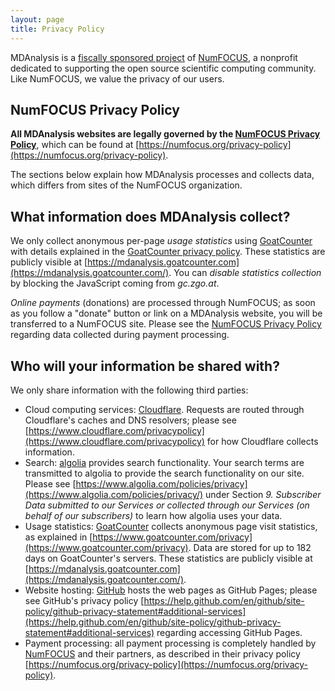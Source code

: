 ```yaml
---
layout: page
title: Privacy Policy
---
```


MDAnalysis is a [fiscally sponsored
project]({{site.numfocus.sponsored_project}}) of [NumFOCUS][], a nonprofit
dedicated to supporting the open source scientific computing
community. Like NumFOCUS, we value the privacy of our users.


## NumFOCUS Privacy Policy

**All MDAnalysis websites are legally governed by the [NumFOCUS
Privacy Policy][]**, which can be found at
[https://numfocus.org/privacy-policy](https://numfocus.org/privacy-policy).

The sections below explain how MDAnalysis processes and collects data,
which differs from sites of the NumFOCUS organization.


## What information does MDAnalysis collect?

We only collect anonymous per-page *usage statistics* using
[GoatCounter][] with details explained in the [GoatCounter privacy
policy][]. These statistics are publicly visible at
[https://mdanalysis.goatcounter.com](https://mdanalysis.goatcounter.com/).
You can *disable statistics collection* by blocking the JavaScript
coming from *gc.zgo.at*.

*Online payments* (donations) are processed through NumFOCUS; as soon
as you follow a "donate" button or link on a MDAnalysis website, you
will be transferred to a NumFOCUS site. Please see the [NumFOCUS
Privacy Policy][] regarding data collected during payment processing.


## Who will your information be shared with?

We only share information with the following third parties:

* Cloud computing services:
  [Cloudflare](https://www.cloudflare.com). Requests are routed
  through Cloudflare's caches and DNS resolvers; please see
  [https://www.cloudflare.com/privacypolicy](https://www.cloudflare.com/privacypolicy)
  for how Cloudflare collects information.
* Search: [algolia](https://www.algolia.com/) provides search
  functionality. Your search terms are transmitted to algolia to
  provide the search functionality on our site. Please see
  [https://www.algolia.com/policies/privacy](https://www.algolia.com/policies/privacy/)
  under Section *9. Subscriber Data submitted to our Services or collected through
  our Services (on behalf of our subscribers)* to learn how algolia
  uses your data.
* Usage statistics: [GoatCounter][] collects anonymous page visit
  statistics, as explained in
  [https://www.goatcounter.com/privacy](https://www.goatcounter.com/privacy).
  Data are stored for up to 182 days on GoatCounter's servers.
  These statistics are publicly visible at
  [https://mdanalysis.goatcounter.com](https://mdanalysis.goatcounter.com/).
* Website hosting: [GitHub](https://github.com/) hosts the web pages
  as GitHub Pages; please see GitHub's privacy policy
  [https://help.github.com/en/github/site-policy/github-privacy-statement#additional-services](https://help.github.com/en/github/site-policy/github-privacy-statement#additional-services)
  regarding accessing GitHub Pages.
* Payment processing: all payment processing is completely handled by
  [NumFOCUS][] and their partners, as described in their privacy policy
  [https://numfocus.org/privacy-policy](https://numfocus.org/privacy-policy).
  


[NumFOCUS]: https://www.numfocus.org
[NumFOCUS Privacy Policy]: https://numfocus.org/privacy-policy
[GoatCounter]: https://www.goatcounter.com/
[GoatCounter privacy policy]: https://www.goatcounter.com/privacy

